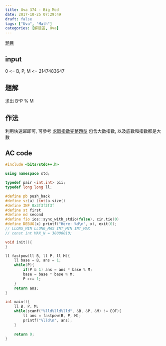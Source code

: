 ```yaml
---
title: Uva 374 - Big Mod
date: 2017-10-25 07:29:49
draft: false
tags: ["Uva", "Math"]
categories: [解題區, Uva]
---
```


[題目](https://uva.onlinejudge.org/index.php?option=com_onlinejudge&Itemid=8&page=show_problem&category=24&problem=310)

## input
0 <= B, P, M <= 2147483647

## 題解
求出 B^P % M

## 作法
利用快速冪即可, 可參考 [求取指數完整題型]() 
包含大數指數, 以及底數和指數都是大數

## AC code
```cpp
#include <bits/stdc++.h>

using namespace std;

typedef pair <int,int> pii;
typedef long long ll;

#define pb push_back
#define sz(a) (int)a.size()
#define INF 0x3f3f3f3f
#define st first
#define nd second
#define fio ios::sync_with_stdio(false), cin.tie(0)
#define DEBUG(x) printf("Here: %d\n", x), exit(0);
// LLONG_MIN LLONG_MAX INT_MIN INT_MAX
// const int MAX_N = 30000010;

void init(){
}

ll fastpow(ll B, ll P, ll M){
    ll base = B, ans = 1;
    while(P){
        if(P & 1) ans = ans * base % M;
        base = base * base % M;
        P >>= 1;
    }
    return ans;
}

int main(){
    ll B, P, M;
    while(scanf("%lld%lld%lld", &B, &P, &M) != EOF){
        ll ans = fastpow(B, P, M);
        printf("%lld\n", ans);
    }
    
    return 0;
}
```
